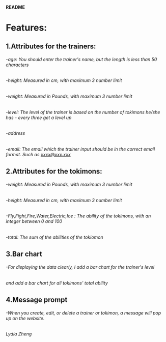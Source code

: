 #### README

# Features:
## 1.Attributes for the trainers:
###### -age: You should enter the trainer's name, but the length is less than 50 characters 
###### -height: Measured in cm, with maximum 3 number limit 
###### -weight: Measured in Pounds, with maximum 3 number limit
###### -level: The level of the trainer is based on the number of tokimons he/she has - every three get a level up
###### -address
###### -email: The email which the trainer input should be in the correct email format. Such as  xxxx@xxx.xxx

## 2.Attributes for the tokimons:
###### -weight: Measured in Pounds, with maximum 3 number limit
###### -height: Measured in cm, with maximum 3 number limit
###### -Fly,Fight,Fire,Water,Electric,Ice : The ability of the tokimons, with an integer between 0 and 100
###### -total: The sum of the abilities of the tokiomon

## 3.Bar chart
###### -For displaying the data clearly, I add a bar chart for the trainer's level
######                                  and add a bar chart for all tokimons' total ability

## 4.Message prompt
###### -When you create, edit, or delete a trainer or tokimon, a message will pop up on the website.

###### Lydia Zheng